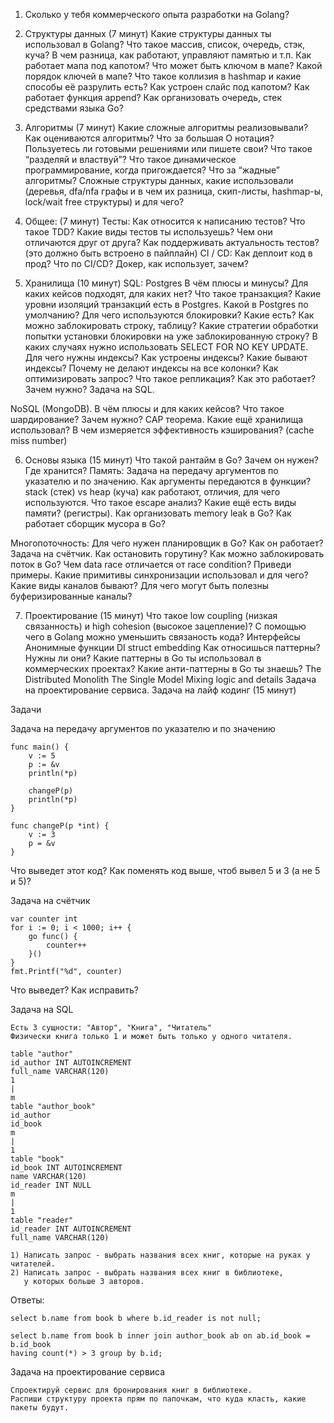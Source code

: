 1. Сколько у тебя коммерческого опыта разработки на Golang?
2. Структуры данных (7 минут)
Какие структуры данных ты использовал в Golang?
Что такое массив, список, очередь, стэк, куча? В чем разница, как работают, управляют памятью и т.п.
Как работает мапа под капотом?
Что может быть ключом в мапе?
Какой порядок ключей в мапе?
Что такое коллизия в hashmap и какие способы её разрулить есть?
Как устроен слайс под капотом?
Как работает функция append?
Как организовать очередь, стек средствами языка Go?
3. Алгоритмы  (7 минут)
Какие сложные алгоритмы реализовывали?
Как оцениваются алгоритмы? Что за большая О нотация?
Пользуетесь ли готовыми решениями или пишете свои?
Что такое “разделяй и властвуй”?
Что такое динамическое программирование, когда пригождается?
Что за “жадные” алгоритмы?
Сложные структуры данных, какие использовали (деревья, dfa/nfa графы и в чем их разница, скип-листы, hashmap-ы, lock/wait free структуры) и для чего?

4. Общее: (7 минут)
Тесты:
Как относится к написанию тестов?
Что такое TDD?
Какие виды тестов ты используешь?
Чем они отличаются друг от друга?
Как поддерживать актуальность тестов?  (это должно быть встроено в пайплайн)
CI / CD:
Как деплоит код в прод? Что по CI/CD?
Докер, как использует, зачем?

5. Хранилища  (10 минут)
SQL: Postgres
В чём плюсы и минусы?
Для каких кейсов подходят, для каких нет?
Что такое транзакция? Какие уровни изоляций транзакций есть в Postgres. Какой в Postgres по умолчанию?
Для чего используются блокировки? Какие есть?
Как можно заблокировать строку, таблицу?
Какие стратегии обработки попытки установки блокировки на уже заблокированную строку?
В каких случаях нужно использовать SELECT FOR NO KEY UPDATE.
Для чего нужны индексы? Как устроены индексы?
Какие бывают индексы?
Почему не делают индексы на все колонки?
Как оптимизировать запрос?
Что такое репликация? Как это работает? Зачем нужно?
Задача на SQL.

NoSQL (MongoDB).
В чём плюсы и для каких кейсов?
Что такое шардирование? Зачем нужно?
CAP теорема.
Какие ещё хранилища использовал?
В чем измеряется эффективность кэширования? (cache miss number)

6. Основы языка (15 минут)
Что такой рантайм в Go? Зачем он нужен? Где хранится?
Память:
Задача на передачу аргументов по указателю и по значению.
Как аргументы передаются в функции?
stack (стек) vs heap (куча)
как работают, отличия, для чего используются.
Что такое escape анализ?
Какие ещё есть виды памяти? (регистры).
Как организовать memory leak в Go?
Как работает сборщик мусора в Go?

Многопоточность:
Для чего нужен планировщик в Go? Как он работает?
Задача на счётчик.
Как остановить горутину?
Как можно заблокировать поток в Go?
Чем data race отличается от race condition? Приведи примеры.
Какие примитивы синхронизации использовал и для чего?
Какие виды каналов бывают?
Для чего могут быть полезны буферизированные каналы?

7. Проектирование (15 минут)
Что такое low coupling (низкая связанность) и high cohesion (высокое зацепление)?
С помощью чего в Golang можно уменьшить связаность кода?
Интерфейсы
Анонимные функции
DI
struct embedding
Как относишься паттерны? Нужны ли они?
Какие паттерны в Go ты использовал в коммерческих проектах?
Какие анти-паттерны в Go ты знаешь?
The Distributed Monolith
The Single Model
Mixing logic and details
Задача на проектирование сервиса.
Задача на лайф кодинг (15 минут)

Задачи

Задача на передачу аргументов по указателю и по значению
```
func main() {
    v := 5
    p := &v
    println(*p)
    
    changeP(p)
    println(*p)
}

func changeP(p *int) {
    v := 3
    p = &v
}
```
Что выведет этот код?
Как поменять код выше, чтоб вывел 5 и 3 (а не 5 и 5)?

Задача на счётчик
```
var counter int
for i := 0; i < 1000; i++ {
    go func() {
        counter++
    }()
}
fmt.Printf("%d", counter)
```
Что выведет?
Как исправить?

Задача на SQL
```
Есть 3 сущности: "Автор", "Книга", "Читатель"
Физически книга только 1 и может быть только у одного читателя.

table "author"
id_author INT AUTOINCREMENT
full_name VARCHAR(120)
1
|
m
table "author_book"
id_author
id_book
m
|
1
table "book"
id_book INT AUTOINCREMENT
name VARCHAR(120)
id_reader INT NULL
m
|
1
table "reader"
id_reader INT AUTOINCREMENT
full_name VARCHAR(120)

1) Написать запрос - выбрать названия всех книг, которые на руках у читателей.
2) Написать запрос - выбрать названия всех книг в библиотеке,
   у которых больше 3 авторов.
```
Ответы:
```
select b.name from book b where b.id_reader is not null;

select b.name from book b inner join author_book ab on ab.id_book = b.id_book
having count(*) > 3 group by b.id;
```

Задача на проектирование сервиса
```
Спроектируй сервис для бронирования книг в библиотеке.
Распиши структуру проекта прям по папочкам, что куда класть, какие пакеты будут.
```
